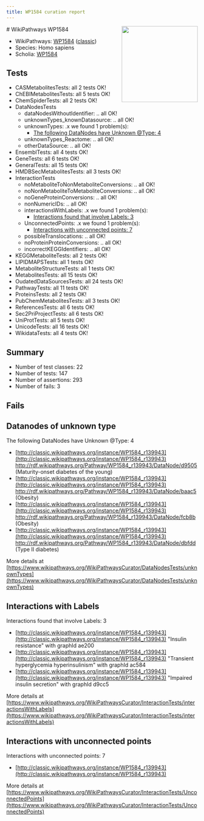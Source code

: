 ```yaml
---
title: WP1584 curation report
---
```


<img style="float: right; width: 200px" src="https://upload.wikimedia.org/wikipedia/commons/thumb/8/83/Wplogo_with_text_500.png/640px-Wplogo_with_text_500.png" />
# WikiPathways WP1584

* WikiPathways: [WP1584](https://wikipathways.org/pathways/WP1584) ([classic](https://classic.wikipathways.org/instance/WP1584))
* Species: Homo sapiens
* Scholia: [WP1584](https://scholia.toolforge.org/wikipathways/WP1584)
## Tests
* CASMetabolitesTests: all 2 tests OK!
* ChEBIMetabolitesTests: all 5 tests OK!
* ChemSpiderTests: all 2 tests OK!
* DataNodesTests
    * dataNodesWithoutIdentifier: .. all OK!
    * unknownTypes_knownDatasource: .. all OK!
    * unknownTypes: .x we found 1 problem(s):
        * [The following DataNodes have Unknown @Type: 4](#839973e2)
    * unknownTypes_Reactome: .. all OK!
    * otherDataSource: .. all OK!
* EnsemblTests: all 4 tests OK!
* GeneTests: all 6 tests OK!
* GeneralTests: all 15 tests OK!
* HMDBSecMetabolitesTests: all 3 tests OK!
* InteractionTests
    * noMetaboliteToNonMetaboliteConversions: .. all OK!
    * noNonMetaboliteToMetaboliteConversions: .. all OK!
    * noGeneProteinConversions: .. all OK!
    * nonNumericIDs: .. all OK!
    * interactionsWithLabels: .x we found 1 problem(s):
        * [Interactions found that involve Labels: 3](#630d267a)
    * UnconnectedPoints: .x we found 1 problem(s):
        * [Interactions with unconnected points: 7](#35a61adf)
    * possibleTranslocations: .. all OK!
    * noProteinProteinConversions: .. all OK!
    * incorrectKEGGIdentifiers: .. all OK!
* KEGGMetaboliteTests: all 2 tests OK!
* LIPIDMAPSTests: all 1 tests OK!
* MetaboliteStructureTests: all 1 tests OK!
* MetabolitesTests: all 15 tests OK!
* OudatedDataSourcesTests: all 24 tests OK!
* PathwayTests: all 11 tests OK!
* ProteinsTests: all 2 tests OK!
* PubChemMetabolitesTests: all 3 tests OK!
* ReferencesTests: all 6 tests OK!
* Sec2PriProjectTests: all 6 tests OK!
* UniProtTests: all 5 tests OK!
* UnicodeTests: all 16 tests OK!
* WikidataTests: all 4 tests OK!


## Summary

* Number of test classes: 22
* Number of tests: 147
* Number of assertions: 293
* Number of fails: 3

## Fails

<a name="839973e2" />

## Datanodes of unknown type

The following DataNodes have Unknown @Type: 4

* [http://classic.wikipathways.org/instance/WP1584_r139943](http://classic.wikipathways.org/instance/WP1584_r139943) http://rdf.wikipathways.org/Pathway/WP1584_r139943/DataNode/d9505 (Maturity-onset
diabetes of the young)
* [http://classic.wikipathways.org/instance/WP1584_r139943](http://classic.wikipathways.org/instance/WP1584_r139943) http://rdf.wikipathways.org/Pathway/WP1584_r139943/DataNode/baac5 (Obesity)
* [http://classic.wikipathways.org/instance/WP1584_r139943](http://classic.wikipathways.org/instance/WP1584_r139943) http://rdf.wikipathways.org/Pathway/WP1584_r139943/DataNode/fcb8b (Obesity)
* [http://classic.wikipathways.org/instance/WP1584_r139943](http://classic.wikipathways.org/instance/WP1584_r139943) http://rdf.wikipathways.org/Pathway/WP1584_r139943/DataNode/dbfdd (Type II diabetes)


More details at [https://www.wikipathways.org/WikiPathwaysCurator/DataNodesTests/unknownTypes](https://www.wikipathways.org/WikiPathwaysCurator/DataNodesTests/unknownTypes)

<a name="630d267a" />

## Interactions with Labels

Interactions found that involve Labels: 3

* [http://classic.wikipathways.org/instance/WP1584_r139943](http://classic.wikipathways.org/instance/WP1584_r139943) "Insulin resistance" with graphId ae200
* [http://classic.wikipathways.org/instance/WP1584_r139943](http://classic.wikipathways.org/instance/WP1584_r139943) "Transient 
hyperglycemia 
hyperinsulinism" with graphId ac584
* [http://classic.wikipathways.org/instance/WP1584_r139943](http://classic.wikipathways.org/instance/WP1584_r139943) "Impaired insulin secretion" with graphId d9cc5


More details at [https://www.wikipathways.org/WikiPathwaysCurator/InteractionTests/interactionsWithLabels](https://www.wikipathways.org/WikiPathwaysCurator/InteractionTests/interactionsWithLabels)

<a name="35a61adf" />

## Interactions with unconnected points

Interactions with unconnected points: 7

* [http://classic.wikipathways.org/instance/WP1584_r139943](http://classic.wikipathways.org/instance/WP1584_r139943)


More details at [https://www.wikipathways.org/WikiPathwaysCurator/InteractionTests/UnconnectedPoints](https://www.wikipathways.org/WikiPathwaysCurator/InteractionTests/UnconnectedPoints)


